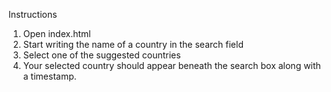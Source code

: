 Instructions

1. Open index.html
2. Start writing the name of a country in the search field
3. Select one of the suggested countries 
4. Your selected country should appear beneath the search box along with a timestamp.